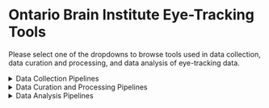 # Ontario Brain Institute Eye-Tracking Tools

Please select one of the dropdowns to browse tools used in data collection, data curation and processing, and data analysis of eye-tracking data.

<details><summary>Data Collection Pipelines</summary>
 &nbsp
  
| Tool/Pipeline | Description | Requirements | Compute Location | Research Program(s) |
| ---------------- | ----------- | --------------------------- | ----------- | ---------|
| EyeLink | Collects eye-tracking data and stores data in proprietary binary files (EyeLink specific format) | N/A | At the lab | ONDRI |
| Lab made Java Code | Converts EyeLink data into MATLAB fIles | N/A | At the lab | ONDRI |
| MATLAB | MATLAB eye-tracking files were combined with their paired metadata text file. | N/A | At the lab | ONDRI |
| MATLAB filtfilt function| MATLAB function that conducts zero-phase digital filtering of eye-tracking data by processing the MATLAB data in both forward and reverse directions. | MATLAB | At the lab | ONDRI |

</details>

<details><summary>Data Curation and Processing Pipelines</summary>
 &nbsp
  
| Tool/Pipeline | Description | Requirements | Compute Location | Research Program(s) |
| ---------------- | ----------- | --------------------------- | ----------- | ---------|
| MATLAB | MATLAB was used for all processing of eye-tracking data described in the steps below: <br> <blockquote><details><summary>Blink detection and definition</summary>Processing done to detect whether blinks were true blinks or another form of loss. Blink data was curated into a chart in which the data could be classified by the experimentor. </details></blockquote>  <blockquote><details><summary>Saccade detection and definition</summary></details></blockquote> <blockquote><details><summary>Saccade Table</summary></details></blockquote> | N/A | At the lab | ONDRI |

</details>

<details><summary>Data Analysis Pipelines</summary></details>
